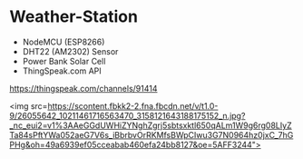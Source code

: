 # Weather-Station
- NodeMCU (ESP8266)
- DHT22 (AM2302) Sensor
- Power Bank Solar Cell
- ThingSpeak.com API

https://thingspeak.com/channels/91414

<img src=https://scontent.fbkk2-2.fna.fbcdn.net/v/t1.0-9/26055642_10211461716563470_3158121643188175152_n.jpg?_nc_eui2=v1%3AAeGGdUWHiZYNghZgrj5sbtsxktl650qALm1W9g6rg08LIyZTa84sPftYWa052aeG7V6s_iBbrbvOrRKMfsBWpCIwu3G7N0964hz0jxC_7hGPHg&oh=49a6939ef05cceabab460efa24bb8127&oe=5AFF3244">
